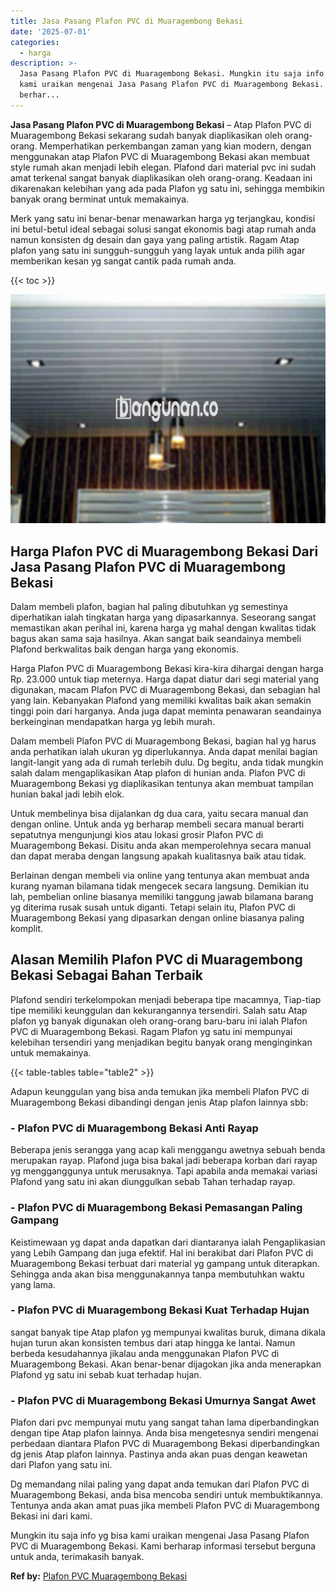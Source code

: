 ```yaml
---
title: Jasa Pasang Plafon PVC di Muaragembong Bekasi
date: '2025-07-01'
categories:
  - harga
description: >-
  Jasa Pasang Plafon PVC di Muaragembong Bekasi. Mungkin itu saja info yg bisa
  kami uraikan mengenai Jasa Pasang Plafon PVC di Muaragembong Bekasi. Kami
  berhar...
---
```


**Jasa Pasang Plafon PVC di Muaragembong Bekasi** – Atap Plafon PVC di Muaragembong Bekasi sekarang sudah banyak diaplikasikan oleh orang-orang. Memperhatikan perkembangan zaman yang kian modern, dengan menggunakan atap Plafon PVC di Muaragembong Bekasi akan membuat style rumah akan menjadi lebih elegan. Plafond dari material pvc ini sudah amat terkenal sangat banyak diaplikasikan oleh orang-orang. Keadaan ini dikarenakan kelebihan yang ada pada Plafon yg satu ini, sehingga membikin banyak orang berminat untuk memakainya.

Merk yang satu ini benar-benar menawarkan harga yg terjangkau, kondisi ini betul-betul ideal sebagai solusi sangat ekonomis bagi atap rumah anda namun konsisten dg desain dan gaya yang paling artistik. Ragam Atap plafon yang satu ini sungguh-sungguh yang layak untuk anda pilih agar memberikan kesan yg sangat cantik pada rumah anda.

{{< toc >}}

![Jasa Pasang Plafon PVC di Muaragembong Bekasi](/images/flafond-pvc-murah15.png)

## Harga Plafon PVC di Muaragembong Bekasi Dari Jasa Pasang Plafon PVC di Muaragembong Bekasi

Dalam membeli plafon, bagian hal paling dibutuhkan yg semestinya diperhatikan ialah tingkatan harga yang dipasarkannya. Seseorang sangat memastikan akan perihal ini, karena harga yg mahal dengan kwalitas tidak bagus akan sama saja hasilnya. Akan sangat baik seandainya membeli Plafond berkwalitas baik dengan harga yang ekonomis.

Harga Plafon PVC di Muaragembong Bekasi kira-kira dihargai dengan harga Rp. 23.000 untuk tiap meternya. Harga dapat diatur dari segi material yang digunakan, macam Plafon PVC di Muaragembong Bekasi, dan sebagian hal yang lain. Kebanyakan Plafond yang memiliki kwalitas baik akan semakin tinggi poin dari harganya. Anda juga dapat meminta penawaran seandainya berkeinginan mendapatkan harga yg lebih murah.

Dalam membeli Plafon PVC di Muaragembong Bekasi, bagian hal yg harus anda perhatikan ialah ukuran yg diperlukannya. Anda dapat menilai bagian langit-langit yang ada di rumah terlebih dulu. Dg begitu, anda tidak mungkin salah dalam mengaplikasikan Atap plafon di hunian anda. Plafon PVC di Muaragembong Bekasi yg diaplikasikan tentunya akan membuat tampilan hunian bakal jadi lebih elok.

Untuk membelinya bisa dijalankan dg dua cara, yaitu secara manual dan dengan online. Untuk anda yg berharap membeli secara manual berarti sepatutnya mengunjungi kios atau lokasi grosir Plafon PVC di Muaragembong Bekasi. Disitu anda akan memperolehnya secara manual dan dapat meraba dengan langsung apakah kualitasnya baik atau tidak.

Berlainan dengan membeli via online yang tentunya akan membuat anda kurang nyaman bilamana tidak mengecek secara langsung. Demikian itu lah, pembelian online biasanya memiliki tanggung jawab bilamana barang yg diterima rusak susah untuk diganti. Tetapi selain itu, Plafon PVC di Muaragembong Bekasi yang dipasarkan dengan online biasanya paling komplit.

## Alasan Memilih Plafon PVC di Muaragembong Bekasi Sebagai Bahan Terbaik

Plafond sendiri terkelompokan menjadi beberapa tipe macamnya, Tiap-tiap tipe memiliki keunggulan dan kekurangannya tersendiri. Salah satu Atap plafon yg banyak digunakan oleh orang-orang baru-baru ini ialah Plafon PVC di Muaragembong Bekasi. Ragam Plafon yg satu ini mempunyai kelebihan tersendiri yang menjadikan begitu banyak orang menginginkan untuk memakainya.

{{< table-tables table="table2" >}}

Adapun keunggulan yang bisa anda temukan jika membeli Plafon PVC di Muaragembong Bekasi dibandingi dengan jenis Atap plafon lainnya sbb:

### \- Plafon PVC di Muaragembong Bekasi Anti Rayap

Beberapa jenis serangga yang acap kali menggangu awetnya sebuah benda merupakan rayap. Plafond juga bisa bakal jadi beberapa korban dari rayap yg mengganggunya untuk merusaknya. Tapi apabila anda memakai variasi Plafond yang satu ini akan diunggulkan sebab Tahan terhadap rayap.

### \- Plafon PVC di Muaragembong Bekasi Pemasangan Paling Gampang

Keistimewaan yg dapat anda dapatkan dari diantaranya ialah Pengaplikasian yang Lebih Gampang dan juga efektif. Hal ini berakibat dari Plafon PVC di Muaragembong Bekasi terbuat dari material yg gampang untuk diterapkan. Sehingga anda akan bisa menggunakannya tanpa membutuhkan waktu yang lama.

### \- Plafon PVC di Muaragembong Bekasi Kuat Terhadap Hujan

sangat banyak tipe Atap plafon yg mempunyai kwalitas buruk, dimana dikala hujan turun akan konsisten tembus dari atap hingga ke lantai. Namun berbeda kesudahannya jikalau anda menggunakan Plafon PVC di Muaragembong Bekasi. Akan benar-benar dijagokan jika anda menerapkan Plafond yg satu ini sebab kuat terhadap hujan.

### \- Plafon PVC di Muaragembong Bekasi Umurnya Sangat Awet

Plafon dari pvc mempunyai mutu yang sangat tahan lama diperbandingkan dengan tipe Atap plafon lainnya. Anda bisa mengetesnya sendiri mengenai perbedaan diantara Plafon PVC di Muaragembong Bekasi diperbandingkan dg jenis Atap plafon lainnya. Pastinya anda akan puas dengan keawetan dari Plafon yang satu ini.

Dg memandang nilai paling yang dapat anda temukan dari Plafon PVC di Muaragembong Bekasi, anda bisa mencoba sendiri untuk membuktikannya. Tentunya anda akan amat puas jika membeli Plafon PVC di Muaragembong Bekasi ini dari kami.

Mungkin itu saja info yg bisa kami uraikan mengenai Jasa Pasang Plafon PVC di Muaragembong Bekasi. Kami berharap informasi tersebut berguna untuk anda, terimakasih banyak.

**Ref by:** [Plafon PVC Muaragembong Bekasi](https://id.wikipedia.org/wiki/Plafon)
